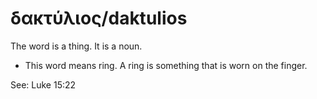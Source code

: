 # δακτύλιος/daktulios
The word is a thing. It is a noun. 

* This word means ring. A ring is something that is worn on the finger. 

See: Luke 15:22
